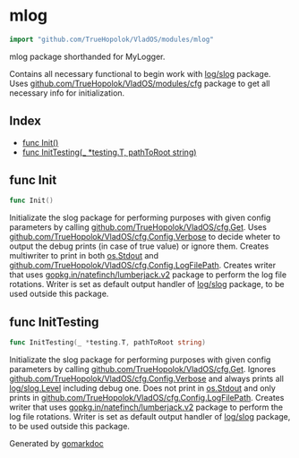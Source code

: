 <!-- Code generated by gomarkdoc. DO NOT EDIT -->

# mlog

```go
import "github.com/TrueHopolok/VladOS/modules/mlog"
```

mlog package shorthanded for MyLogger.

Contains all necessary functional to begin work with [log/slog](<https://pkg.go.dev/log/slog/>) package. Uses [github.com/TrueHopolok/VladOS/modules/cfg](<https://pkg.go.dev/github.com/TrueHopolok/VladOS/modules/cfg/>) package to get all necessary info for initialization.

## Index

- [func Init\(\)](<#Init>)
- [func InitTesting\(\_ \*testing.T, pathToRoot string\)](<#InitTesting>)


<a name="Init"></a>
## func Init

```go
func Init()
```

Initializate the slog package for performing purposes with given config parameters by calling [github.com/TrueHopolok/VladOS/cfg.Get](<https://pkg.go.dev/github.com/TrueHopolok/VladOS/cfg/#Get>). Uses [github.com/TrueHopolok/VladOS/cfg.Config.Verbose](<https://pkg.go.dev/github.com/TrueHopolok/VladOS/cfg/#Config.Verbose>) to decide wheter to output the debug prints \(in case of true value\) or ignore them. Creates multiwriter to print in both [os.Stdout](<https://pkg.go.dev/os/#Stdout>) and [github.com/TrueHopolok/VladOS/cfg.Config.LogFilePath](<https://pkg.go.dev/github.com/TrueHopolok/VladOS/cfg/#Config.LogFilePath>). Creates writer that uses [gopkg.in/natefinch/lumberjack.v2](<https://pkg.go.dev/gopkg.in/natefinch/lumberjack.v2/>) package to perform the log file rotations. Writer is set as default output handler of [log/slog](<https://pkg.go.dev/log/slog/>) package, to be used outside this package.

<a name="InitTesting"></a>
## func InitTesting

```go
func InitTesting(_ *testing.T, pathToRoot string)
```

Initializate the slog package for performing purposes with given config parameters by calling [github.com/TrueHopolok/VladOS/cfg.Get](<https://pkg.go.dev/github.com/TrueHopolok/VladOS/cfg/#Get>). Ignores [github.com/TrueHopolok/VladOS/cfg.Config.Verbose](<https://pkg.go.dev/github.com/TrueHopolok/VladOS/cfg/#Config.Verbose>) and always prints all [log/slog.Level](<https://pkg.go.dev/log/slog/#Level>) including debug one. Does not print in [os.Stdout](<https://pkg.go.dev/os/#Stdout>) and only prints in [github.com/TrueHopolok/VladOS/cfg.Config.LogFilePath](<https://pkg.go.dev/github.com/TrueHopolok/VladOS/cfg/#Config.LogFilePath>). Creates writer that uses [gopkg.in/natefinch/lumberjack.v2](<https://pkg.go.dev/gopkg.in/natefinch/lumberjack.v2/>) package to perform the log file rotations. Writer is set as default output handler of [log/slog](<https://pkg.go.dev/log/slog/>) package, to be used outside this package.

Generated by [gomarkdoc](<https://github.com/princjef/gomarkdoc>)
